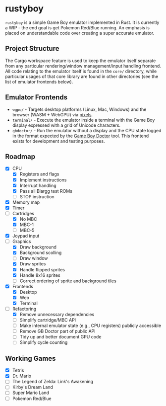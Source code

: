 # rustyboy

`rustyboy` is a simple Game Boy emulator implemented in Rust. It is currently a
WIP - the end goal is get Pokemon Red/Blue running. An emphasis is placed on
understandable code over creating a super accurate emulator.

## Project Structure

The Cargo workspace feature is used to keep the emulator itself separate from
any particular rendering/window management/input handling frontend. All code
relating to the emulator itself is found in the `core/` directory, while
particular usages of that core library are found in other directories (see the
list of emulator frontends below).

## Emulator Frontends

* `wgpu/` - Targets desktop platforms (Linux, Mac, Windows) and the browser
  (WASM + WebGPU) via [pixels](https://github.com/parasyte/pixels).
* `terminal/` - Execute the emulator inside a terminal with the Game Boy display
  expressed with a grid of Unicode characters.
* `gbdoctor/` - Run the emulator without a display and the CPU state logged in
  the format expected by the [Game Boy
  Doctor](https://robertheaton.com/gameboy-doctor/) tool. This frontend exists
  for development and testing purposes.

## Roadmap

* [x] CPU
  * [x] Registers and flags
  * [x] Implement instructions
  * [x] Interrupt handling
  * [x] Pass all Blargg test ROMs
  * [ ] STOP instruction
* [x] Memory map
* [x] Timer
* [ ] Cartridges
  * [x] No MBC
  * [x] MBC-1
  * [ ] MBC-5
* [x] Joypad input
* [ ] Graphics
  * [x] Draw background
  * [x] Background scolling
  * [ ] Draw window
  * [x] Draw sprites
  * [x] Handle flipped sprites
  * [x] Handle 8x16 sprites
  * [ ] Correct ordering of sprite and background tiles
* [x] Frontends
  * [x] Desktop
  * [x] Web
  * [x] Terminal
* [ ] Refactoring
  * [x] Remove unnecessary dependencies
  * [ ] Simplify cartridge/MBC API
  * [ ] Make internal emulator state (e.g., CPU registers) publicly accessible
  * [ ] Remove GB Doctor part of public API
  * [ ] Tidy up and better document GPU code
  * [ ] Simplify cycle counting

## Working Games

* [x] Tetris
* [x] Dr. Mario
* [ ] The Legend of Zelda: Link's Awakening
* [ ] Kirby's Dream Land
* [ ] Super Mario Land
* [ ] Pokemon Red/Blue
